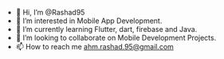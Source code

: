 - 👋 Hi, I’m @Rashad95
- 👀 I’m interested in Mobile App Development.
- 🌱 I’m currently learning Flutter, dart, firebase and Java. 
- 💞️ I’m looking to collaborate on Mobile Development Projects.
- 📫 How to reach me ahm.rashad.95@gmail.com

<!---
Rashad95/Rashad95 is a ✨ special ✨ repository because its `README.md` (this file) appears on your GitHub profile.
You can click the Preview link to take a look at your changes.
--->
